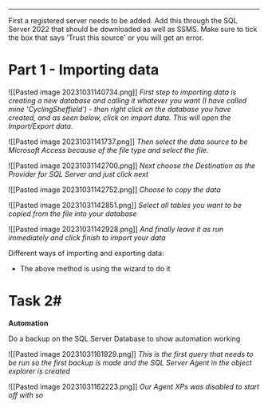 

---

First a registered server needs to be added. Add this through the SQL Server 2022 that should be downloaded as well as SSMS. Make sure to tick the box that says 'Trust this source' or you will get an error.

# Part 1 - Importing data

![[Pasted image 20231031140734.png]]
*First step to importing data is creating a new database and calling it whatever you want (I have called mine 'CyclingSheffield') - then right click on the database you have created, and as seen below, click on import data. This will open the Import/Export data.*


![[Pasted image 20231031141737.png]] 
*Then select the data source to be Microsoft Access because of the file type and select the file.*

![[Pasted image 20231031142700.png]]
*Next choose the Destination as the Provider for SQL Server and just click next*

![[Pasted image 20231031142752.png]]
*Choose to copy the data*

![[Pasted image 20231031142851.png]]
*Select all tables you want to be copied from the file into your database*

![[Pasted image 20231031142928.png]]
*And finally leave it as run immediately and click finish to import your data*

Different ways of importing and exporting data:
- The above method is using the wizard to do it


# Task 2#

**Automation**

Do a backup on the SQL Server Database to show automation working

![[Pasted image 20231031161929.png]]
*This is the first query that needs to be run so the first backup is made and the SQL Server Agent in the object explorer is created*

![[Pasted image 20231031162223.png]]
*Our Agent XPs was disabled to start off with so*
